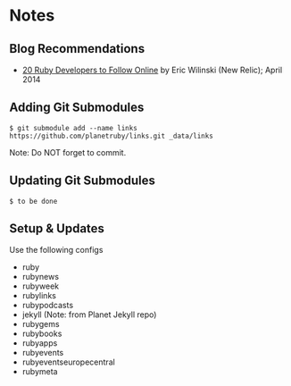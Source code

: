 # Notes

## Blog Recommendations

- [20 Ruby Developers to Follow Online](http://blog.newrelic.com/2014/04/25/ruby-developers-to-follow/)  by Eric Wilinski (New Relic); April 2014


## Adding Git Submodules


~~~
$ git submodule add --name links https://github.com/planetruby/links.git _data/links
~~~

Note: Do NOT forget to commit.


## Updating Git Submodules

~~~
$ to be done
~~~

## Setup & Updates

Use the following configs

- ruby
- rubynews
- rubyweek
- rubylinks
- rubypodcasts
- jekyll   (Note: from Planet Jekyll repo)
- rubygems
- rubybooks
- rubyapps
- rubyevents
- rubyeventseuropecentral
- rubymeta

